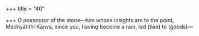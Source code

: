 +++
title = "40"

+++
O possessor of the stone—him whose insights are to the point,  Medhyātithi Kāṇva,
since you, having become a ram, led (him) to (goods)—